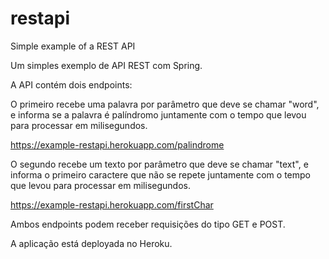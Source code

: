 # restapi
Simple example of a REST API

Um simples exemplo de API REST com Spring.

A API contém dois endpoints:

O primeiro recebe uma palavra por parâmetro que deve se chamar "word", e informa se a palavra é palíndromo juntamente com o tempo que levou para processar em milisegundos.

https://example-restapi.herokuapp.com/palindrome

O segundo recebe um texto por parâmetro que deve se chamar "text", e informa o primeiro caractere que não se repete juntamente com o tempo que levou para processar em milisegundos.

https://example-restapi.herokuapp.com/firstChar

Ambos endpoints podem receber requisições do tipo GET e POST.

A aplicação está deployada no Heroku. 
